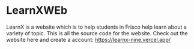 # LearnXWEb

LearnX is a website which is to help students in Frisco help learn about a variety of topic. This is all the source code for the website. Check out the website here and create a account: https://learnx-nine.vercel.app/
